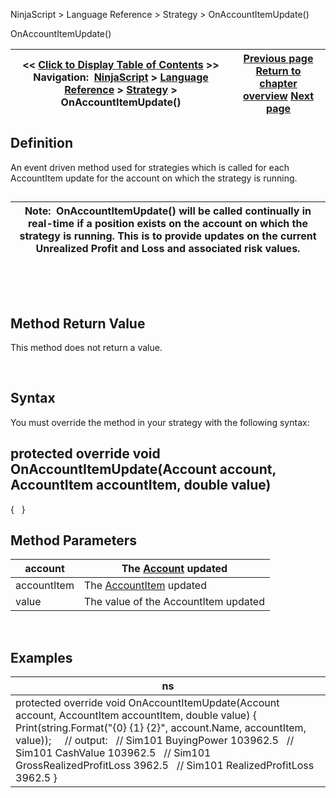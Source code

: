 ﻿


NinjaScript \> Language Reference \> Strategy \> OnAccountItemUpdate()






















OnAccountItemUpdate()







| \<\< [Click to Display Table of Contents](onaccountitemupdate.md) \>\> **Navigation:**     [NinjaScript](ninjascript.md) \> [Language Reference](language_reference_wip.md) \> [Strategy](strategy.md) \> OnAccountItemUpdate() | [Previous page](numberrestartattempts.md) [Return to chapter overview](strategy.md) [Next page](accountitemeventargs.md) |
| --- | --- |











## Definition


An event driven method used for strategies which is called for each AccountItem update for the account on which the strategy is running.


## 




| Note:  OnAccountItemUpdate() will be called continually in real\-time if a position exists on the account on which the strategy is running. This is to provide updates on the current Unrealized Profit and Loss and associated risk values. |
| --- |



 


 


## Method Return Value


This method does not return a value.


 


## Syntax
You must override the method in your strategy with the following syntax:


## protected override void OnAccountItemUpdate(Account account, AccountItem accountItem, double value)
{ 
 
}


## 


## Method Parameters




| account | The [Account](account_class.md) updated |
| --- | --- |
| accountItem | The [AccountItem](accountitem.md) updated |
| value | The value of the AccountItem updated |



 


## 


## Examples




| ns |
| --- |
| protected override void OnAccountItemUpdate(Account account, AccountItem accountItem, double value) {     Print(string.Format("{0} {1} {2}", account.Name, accountItem, value));        // output:    // Sim101 BuyingPower 103962\.5    // Sim101 CashValue 103962\.5    // Sim101 GrossRealizedProfitLoss 3962\.5    // Sim101 RealizedProfitLoss 3962\.5 } |









